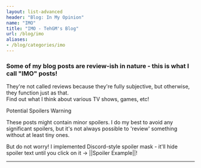 ```yaml
---
layout: list-advanced
header: "Blog: In My Opinion"
name: "IMO"
title: "IMO - TehGM's Blog"
url: /blog/imo
aliases: 
- /blog/categories/imo
---
```


<div class="description">
    <h3>Some of my blog posts are review-ish in nature - this is what I call "IMO" posts!</h3>
    <p>They're not called reviews because they're fully subjective, but otherwise, they function just as that.<br/>Find out what I think about various TV shows, games, etc!</p>
</div>

<div class="details admonition spoiler open">
    <div class="details-summary admonition-title">
        <i class="icon fas fa-exclamation-triangle fa-fw"></i>Potential Spoilers Warning<i class="details-icon fas fa-angle-right fa-fw"></i>
    </div>
    <div class="details-content">
        <div class="admonition-content">
            <p>These posts might contain minor spoilers. I do my best to avoid any significant spoilers, but it's not always possible to 'review' something without at least tiny ones.</p>
            <p>But do not worry! I implemented Discord-style spoiler mask - it'll hide spoiler text until you click on it -> ||Spoiler Example||!</p>
        </div>
    </div>
</div>

<hr/>
